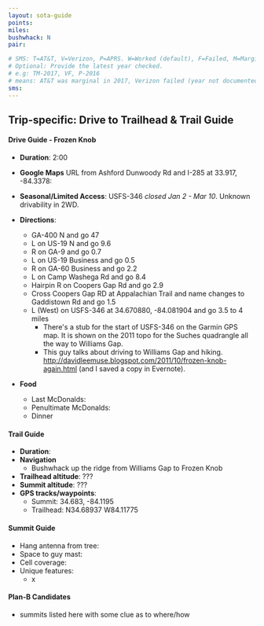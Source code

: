 ```yaml
---
layout: sota-guide
points: 
miles: 
bushwhack: N
pair: 

# SMS: T=AT&T, V=Verizon, P=APRS. W=Worked (default), F=Failed, M=Marginal (some failed).
# Optional: Provide the latest year checked.
# e.g: TM-2017, VF, P-2016
# means: AT&T was marginal in 2017, Verizon failed (year not documented), APRS worked in 2016.
sms: 
---
```

Trip-specific: Drive to Trailhead & Trail Guide
--------------------------------------------------------
#### Drive Guide - Frozen Knob

* **Duration**: 2:00
* **Google Maps** URL from Ashford Dunwoody Rd and I-285 at 33.917, -84.3378: 
* **Seasonal/Limited Access**: USFS-346 *closed Jan 2 - Mar 10*. Unknown drivability in 2WD.
* **Directions**:
    * GA-400 N and go 47
    * L on US-19 N and go 9.6
    * R on GA-9 and go 0.7
    * L on US-19 Business and go 0.5
    * R on GA-60 Business and go 2.2
    * L on Camp Washega Rd and go 8.4
    * Hairpin R on Coopers Gap Rd and go 2.9
    * Cross Coopers Gap RD at Appalachian Trail and name changes to Gaddistown Rd and go 1.5
    * L (West) on USFS-346 at 34.670880, -84.081904 and go 3.5 to 4 miles
        * There's a stub for the start of USFS-346 on the Garmin GPS map.  It is shown on the  2011 topo for the Suches quadrangle all the way to Williams Gap.
        * This guy talks about driving to Williams Gap and hiking.  http://davidleemuse.blogspot.com/2011/10/frozen-knob-again.html (and I saved a copy in Evernote).

* **Food**
    * Last McDonalds: 
    * Penultimate McDonalds: 
    * Dinner

#### Trail Guide

* **Duration**:
* **Navigation**
    * Bushwhack up the ridge from Williams Gap to Frozen Knob
* **Trailhead altitude**: ???
* **Summit altitude**: ???
* **GPS tracks/waypoints**:
    * Summit: 34.683, -84.1195
    * Trailhead: N34.68937 W84.11775

#### Summit Guide

* Hang antenna from tree:
* Space to guy mast:
* Cell coverage:
* Unique features:
    * x

#### Plan-B Candidates

* summits listed here with some clue as to where/how
